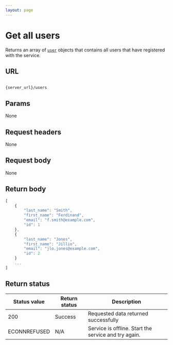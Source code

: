 ```yaml
---
layout: page
---
```

# Get all users

Returns an array of [`user`](user) objects that contains all users that have registered with the service.

## URL

```shell

{server_url}/users
```

## Params

None

## Request headers

None

## Request body

None

## Return body

```js
[
    {
        "last_name": "Smith",
        "first_name": "Ferdinand",
        "email": "f.smith@example.com",
        "id": 1
    },
    {
        "last_name": "Jones",
        "first_name": "Jillio",
        "email": "jlo.jones@example.com",
        "id": 2
    }
    ...
]
```

## Return status

| Status value | Return status | Description |
| ------------- | ----------- | ----------- |
| 200 | Success | Requested data returned successfully |
|  ECONNREFUSED | N/A | Service is offline. Start the service and try again. |
